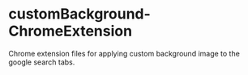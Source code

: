 # customBackground-ChromeExtension
Chrome extension files for applying custom background image to the google search tabs.

